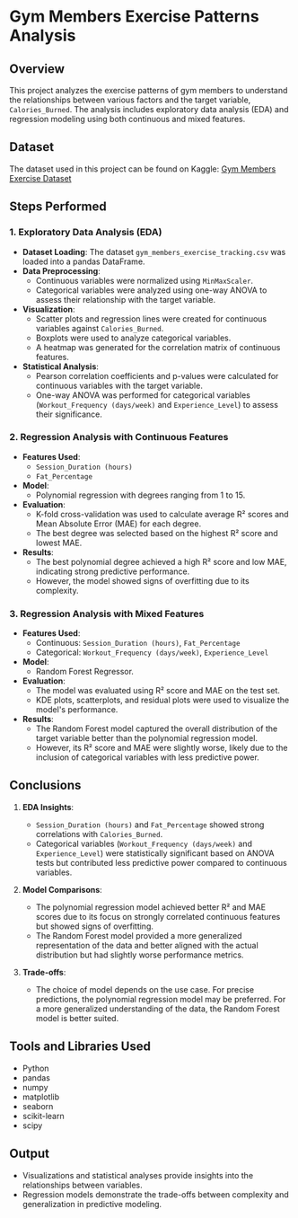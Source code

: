 # Gym Members Exercise Patterns Analysis

## Overview
This project analyzes the exercise patterns of gym members to understand the relationships between various factors and the target variable, `Calories_Burned`. The analysis includes exploratory data analysis (EDA) and regression modeling using both continuous and mixed features.

## Dataset
The dataset used in this project can be found on Kaggle: [Gym Members Exercise Dataset](https://www.kaggle.com/datasets/valakhorasani/gym-members-exercise-dataset/data)

## Steps Performed

### 1. Exploratory Data Analysis (EDA)
- **Dataset Loading**: The dataset `gym_members_exercise_tracking.csv` was loaded into a pandas DataFrame.
- **Data Preprocessing**:
  - Continuous variables were normalized using `MinMaxScaler`.
  - Categorical variables were analyzed using one-way ANOVA to assess their relationship with the target variable.
- **Visualization**:
  - Scatter plots and regression lines were created for continuous variables against `Calories_Burned`.
  - Boxplots were used to analyze categorical variables.
  - A heatmap was generated for the correlation matrix of continuous features.
- **Statistical Analysis**:
  - Pearson correlation coefficients and p-values were calculated for continuous variables with the target variable.
  - One-way ANOVA was performed for categorical variables (`Workout_Frequency (days/week)` and `Experience_Level`) to assess their significance.

### 2. Regression Analysis with Continuous Features
- **Features Used**:
  - `Session_Duration (hours)`
  - `Fat_Percentage`
- **Model**:
  - Polynomial regression with degrees ranging from 1 to 15.
- **Evaluation**:
  - K-fold cross-validation was used to calculate average R² scores and Mean Absolute Error (MAE) for each degree.
  - The best degree was selected based on the highest R² score and lowest MAE.
- **Results**:
  - The best polynomial degree achieved a high R² score and low MAE, indicating strong predictive performance.
  - However, the model showed signs of overfitting due to its complexity.

### 3. Regression Analysis with Mixed Features
- **Features Used**:
  - Continuous: `Session_Duration (hours)`, `Fat_Percentage`
  - Categorical: `Workout_Frequency (days/week)`, `Experience_Level`
- **Model**:
  - Random Forest Regressor.
- **Evaluation**:
  - The model was evaluated using R² score and MAE on the test set.
  - KDE plots, scatterplots, and residual plots were used to visualize the model's performance.
- **Results**:
  - The Random Forest model captured the overall distribution of the target variable better than the polynomial regression model.
  - However, its R² score and MAE were slightly worse, likely due to the inclusion of categorical variables with less predictive power.

## Conclusions
1. **EDA Insights**:
   - `Session_Duration (hours)` and `Fat_Percentage` showed strong correlations with `Calories_Burned`.
   - Categorical variables (`Workout_Frequency (days/week)` and `Experience_Level`) were statistically significant based on ANOVA tests but contributed less predictive power compared to continuous variables.

2. **Model Comparisons**:
   - The polynomial regression model achieved better R² and MAE scores due to its focus on strongly correlated continuous features but showed signs of overfitting.
   - The Random Forest model provided a more generalized representation of the data and better aligned with the actual distribution but had slightly worse performance metrics.

3. **Trade-offs**:
   - The choice of model depends on the use case. For precise predictions, the polynomial regression model may be preferred. For a more generalized understanding of the data, the Random Forest model is better suited.

## Tools and Libraries Used
- Python
- pandas
- numpy
- matplotlib
- seaborn
- scikit-learn
- scipy

## Output
- Visualizations and statistical analyses provide insights into the relationships between variables.
- Regression models demonstrate the trade-offs between complexity and generalization in predictive modeling.